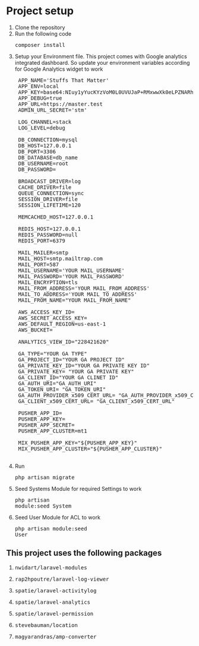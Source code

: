 # Project setup
1. Clone the repository
2. Run the following code <pre>composer install</pre>
3. Setup your Environment file. This project comes with Google analytics integrated dashboard. So update your environment variables according for Google Analytics widget to work
    <pre>
    APP_NAME='Stuffs That Matter'
    APP_ENV=local
    APP_KEY=base64:NIuy1yYucKYzVoM0L0UVUJaP+RMxwwXk0eLPZNARhrY=
    APP_DEBUG=true
    APP_URL=https://master.test
    ADMIN_URL_SECRET='stm'

    LOG_CHANNEL=stack
    LOG_LEVEL=debug

    DB_CONNECTION=mysql
    DB_HOST=127.0.0.1
    DB_PORT=3306
    DB_DATABASE=db_name
    DB_USERNAME=root
    DB_PASSWORD=

    BROADCAST_DRIVER=log
    CACHE_DRIVER=file
    QUEUE_CONNECTION=sync
    SESSION_DRIVER=file
    SESSION_LIFETIME=120

    MEMCACHED_HOST=127.0.0.1

    REDIS_HOST=127.0.0.1
    REDIS_PASSWORD=null
    REDIS_PORT=6379

    MAIL_MAILER=smtp
    MAIL_HOST=smtp.mailtrap.com
    MAIL_PORT=587
    MAIL_USERNAME='YOUR MAIL_USERNAME'
    MAIL_PASSWORD='YOUR MAIL_PASSWORD'
    MAIL_ENCRYPTION=tls
    MAIL_FROM_ADDRESS='YOUR MAIL_FROM_ADDRESS'
    MAIL_TO_ADDRESS='YOUR MAIL_TO_ADDRESS'
    MAIL_FROM_NAME="YOUR MAIL_FROM_NAME"

    AWS_ACCESS_KEY_ID=
    AWS_SECRET_ACCESS_KEY=
    AWS_DEFAULT_REGION=us-east-1
    AWS_BUCKET=

    ANALYTICS_VIEW_ID="228421620"  

    GA_TYPE="YOUR GA TYPE"
    GA_PROJECT_ID="YOUR GA PROJECT ID"
    GA_PRIVATE_KEY_ID="YOUR GA PRIVATE KEY ID"
    GA_PRIVATE_KEY= "YOUR GA PRIVATE KEY"
    GA_CLIENT_ID="YOUR GA CLINET ID"
    GA_AUTH_URI="GA_AUTH_URI"
    GA_TOKEN_URI= "GA_TOKEN_URI"
    GA_AUTH_PROVIDER_x509_CERT_URL= "GA_AUTH_PROVIDER_x509_CERT_URL"
    GA_CLIENT_x509_CERT_URL= "GA_CLIENT_x509_CERT_URL"

    PUSHER_APP_ID=
    PUSHER_APP_KEY=
    PUSHER_APP_SECRET=
    PUSHER_APP_CLUSTER=mt1

    MIX_PUSHER_APP_KEY="${PUSHER_APP_KEY}"
    MIX_PUSHER_APP_CLUSTER="${PUSHER_APP_CLUSTER}"
    </pre>
5. Run <pre>php artisan migrate</pre>
6. Seed Systems Module for required Settings to work <pre>php artisan module:seed System</pre>
7. Seed User Module for ACL to work <pre>php artisan module:seed User</pre>

## This project uses the following packages
1. <pre>nwidart/laravel-modules</pre>
2. <pre>rap2hpoutre/laravel-log-viewer</pre>
3. <pre>spatie/laravel-activitylog</pre>
4. <pre>spatie/laravel-analytics</pre>
5. <pre>spatie/laravel-permission</pre>
6. <pre>stevebauman/location</pre>
7. <pre>magyarandras/amp-converter</pre>


